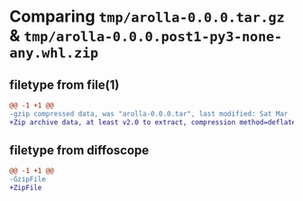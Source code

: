 # Comparing `tmp/arolla-0.0.0.tar.gz` & `tmp/arolla-0.0.0.post1-py3-none-any.whl.zip`

## filetype from file(1)

```diff
@@ -1 +1 @@
-gzip compressed data, was "arolla-0.0.0.tar", last modified: Sat Mar  9 11:33:09 2024, max compression
+Zip archive data, at least v2.0 to extract, compression method=deflate
```

## filetype from diffoscope

```diff
@@ -1 +1 @@
-GzipFile
+ZipFile
```

